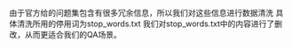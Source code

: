由于官方给的问题集包含有很多冗余信息，所以我们对这些信息进行数据清洗
具体清洗所用的停用词为stop_words.txt
我们对stop_words.txt中的内容进行了删改，从而更适合我们的QA场景。